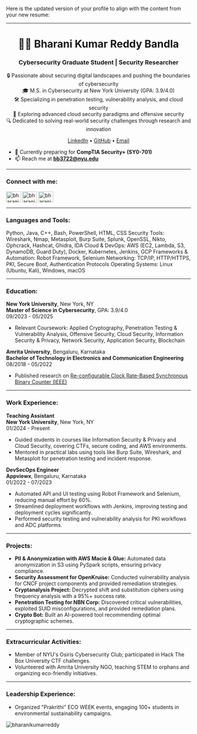 Here is the updated version of your profile to align with the content from your new resume:

---

<h1 align="center">👨‍💻 Bharani Kumar Reddy Bandla</h1>
<h3 align="center">Cybersecurity Graduate Student | Security Researcher</h3>
<p align="center">
    🔒 Passionate about securing digital landscapes and pushing the boundaries of cybersecurity  
    <br>
    🎓 M.S. in Cybersecurity at New York University (GPA: 3.9/4.0)  
    <br>
    🛠️ Specializing in penetration testing, vulnerability analysis, and cloud security  
    <br>
    🌱 Exploring advanced cloud security paradigms and offensive security  
    <br>
    🔍 Dedicated to solving real-world security challenges through research and innovation  
</p>
<p align="center">
  <a href="https://linkedin.com/in/bharani-kumar-reddy-bandla-3b1b851b9/">LinkedIn</a> •
  <a href="https://github.com/bharanikumarreddy">GitHub</a> •
  <a href="mailto:bb3722@nyu.edu">Email</a>
</p>

- 🌱 Currently preparing for **CompTIA Security+ (SY0-701)**  
- 📫 Reach me at **bb3722@nyu.edu**

---

<h3 align="left">Connect with me:</h3>
<p align="left">
<a href="https://linkedin.com/in/bharani-kumar-reddy-bandla-3b1b851b9/" target="blank"><img align="center" src="https://raw.githubusercontent.com/rahuldkjain/github-profile-readme-generator/master/src/images/icons/Social/linked-in-alt.svg" alt="bharani-kumar-reddy-bandla" height="30" width="40" /></a>
<a href="https://www.hackerrank.com/profile/bharanikumarred1" target="blank"><img align="center" src="https://raw.githubusercontent.com/rahuldkjain/github-profile-readme-generator/master/src/images/icons/Social/hackerrank.svg" alt="bharanikumarred1" height="30" width="40" /></a>
<a href="https://leetcode.com/bharanikumarreddy/" target="blank"><img align="center" src="https://raw.githubusercontent.com/rahuldkjain/github-profile-readme-generator/master/src/images/icons/Social/leet-code.svg" alt="bharanikumarreddy" height="30" width="40" /></a>
</p>

---

<h3 align="left">Languages and Tools:</h3>
<p align="left">
Python, Java, C++, Bash, PowerShell, HTML, CSS  
Security Tools: Wireshark, Nmap, Metasploit, Burp Suite, Splunk, OpenSSL, Nikto, Ophcrack, Hashcat, Ghidra, IDA  
Cloud & DevOps: AWS (EC2, Lambda, S3, DynamoDB, Guard Duty), Docker, Kubernetes, Jenkins, GCP  
Frameworks & Automation: Robot Framework, Selenium  
Networking: TCP/IP, HTTP/HTTPS, PKI, Secure Boot, Authentication Protocols  
Operating Systems: Linux (Ubuntu, Kali), Windows, macOS  
</p>

---

<h3 align="left">Education:</h3>
<p><strong>New York University</strong>, New York, NY<br>
<strong>Master of Science in Cybersecurity</strong>, GPA: 3.9/4.0<br>
09/2023 - 05/2025</p>
<ul>
  <li>Relevant Coursework: Applied Cryptography, Penetration Testing & Vulnerability Analysis, Offensive Security, Cloud Security, Information Security & Privacy, Network Security, Application Security, Blockchain</li>
</ul>

<p><strong>Amrita University</strong>, Bengaluru, Karnataka<br>
<strong>Bachelor of Technology in Electronics and Communication Engineering</strong><br>
08/2018 - 05/2022</p>
<ul>
  <li>Published research on <a href="https://ieeexplore.ieee.org/document/9972393" target="_blank">Re-configurable Clock Rate-Based Synchronous Binary Counter (IEEE)</a></li>
</ul>

---

<h3 align="left">Work Experience:</h3>
<p><strong>Teaching Assistant</strong><br>
<strong>New York University</strong>, New York, NY<br>
01/2024 - Present</p>
<ul>
<li>Guided students in courses like Information Security & Privacy and Cloud Security, covering CTFs, secure coding, and AWS environments.</li>
<li>Mentored in practical labs using tools like Burp Suite, Wireshark, and Metasploit for penetration testing and incident response.</li>
</ul>

<p><strong>DevSecOps Engineer</strong><br>
<strong>Appviewx</strong>, Bengaluru, Karnataka<br>
01/2022 - 07/2023</p>
<ul>
<li>Automated API and UI testing using Robot Framework and Selenium, reducing manual effort by 60%.</li>
<li>Streamlined deployment workflows with Jenkins, improving testing and deployment cycles significantly.</li>
<li>Performed security testing and vulnerability analysis for PKI workflows and ADC platforms.</li>
</ul>

---

<h3 align="left">Projects:</h3>
<ul>
  <li><strong>PII & Anonymization with AWS Macie & Glue:</strong> Automated data anonymization in S3 using PySpark scripts, ensuring privacy compliance.</li>
  <li><strong>Security Assessment for OpenKruise:</strong> Conducted vulnerability analysis for CNCF project components and provided remediation strategies.</li>
  <li><strong>Cryptanalysis Project:</strong> Decrypted shift and substitution ciphers using frequency analysis with a 95%+ success rate.</li>
  <li><strong>Penetration Testing for NBN Corp:</strong> Discovered critical vulnerabilities, exploited SUID misconfigurations, and provided remediation plans.</li>
  <li><strong>Crypto Bot:</strong> Built an AI-powered tool recommending optimal cryptographic schemes.</li>
</ul>

---

<h3 align="left">Extracurricular Activities:</h3>
<ul>
  <li>Member of NYU's Osiris Cybersecurity Club; participated in Hack The Box University CTF challenges.</li>
  <li>Volunteered with Amrita University NGO, teaching STEM to orphans and organizing eco-friendly initiatives.</li>
</ul>

---

<h3 align="left">Leadership Experience:</h3>
<ul>
  <li>Organized "Prakrithi" ECO WEEK events, engaging 100+ students in environmental sustainability campaigns.</li>
</ul>

<p><img align="center" src="https://github-readme-stats.vercel.app/api/top-langs?username=bharanikumarreddy&show_icons=true&locale=en&layout=compact" alt="bharanikumarreddy" /></p>
